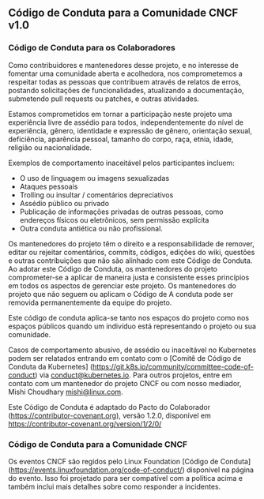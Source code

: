 Código de Conduta para a Comunidade CNCF v1.0
----------------------------------------------------

### Código de Conduta para os Colaboradores

Como contribuidores e mantenedores desse projeto, e no interesse de fomentar
uma comunidade aberta e acolhedora, nos comprometemos a respeitar todas as pessoas que contribuem
através de relatos de erros, postando solicitações de funcionalidades, atualizando a documentação,
submetendo pull requests ou patches, e outras atividades.

Estamos comprometidos em tornar a participação neste projeto uma experiência livre de assédio para
todos, independentemente do nível de experiência, gênero, identidade e expressão de gênero,
orientação sexual, deficiência, aparência pessoal, tamanho do corpo, raça, etnia, idade,
religião ou nacionalidade.

Exemplos de comportamento inaceitável pelos participantes incluem:

* O uso de linguagem ou imagens sexualizadas
* Ataques pessoais
* Trolling ou insultar / comentários depreciativos
* Assédio público ou privado
* Publicação de informações privadas de outras pessoas, como endereços físicos ou eletrônicos,
 sem permissão explícita
* Outra conduta antiética ou não profissional.

Os mantenedores do projeto têm o direito e a responsabilidade de remover, editar ou rejeitar
comentários, commits, códigos, edições do wiki, questões e outras contribuições que não são
alinhado com este Código de Conduta. Ao adotar este Código de Conduta, os mantenedores do projeto
comprometer-se a aplicar de maneira justa e consistente esses princípios em todos os aspectos
de gerenciar este projeto. Os mantenedores do projeto que não seguem ou aplicam o Código de
A conduta pode ser removida permanentemente da equipe do projeto.

Este código de conduta aplica-se tanto nos espaços do projeto como nos espaços públicos
quando um indivíduo está representando o projeto ou sua comunidade.

Casos de comportamento abusivo, de assédio ou inaceitável no Kubernetes podem ser relatados entrando em contato com o [Comitê de Código de Conduta da Kubernetes] (https://git.k8s.io/community/committee-code-of-conduct) via <conduct@kubernetes.io>. Para outros projetos, entre em contato com um mantenedor do projeto CNCF ou com nosso mediador, Mishi Choudhary <mishi@linux.com>.

Este Código de Conduta é adaptado do Pacto do Colaborador
(https://contributor-covenant.org), versão 1.2.0, disponível em
https://contributor-covenant.org/version/1/2/0/

### Código de Conduta para a Comunidade CNCF

Os eventos CNCF são regidos pelo Linux Foundation [Código de Conduta] (https://events.linuxfoundation.org/code-of-conduct/) disponível na página do evento. Isso foi projetado para ser compatível com a política acima e também inclui mais detalhes sobre como responder a incidentes.